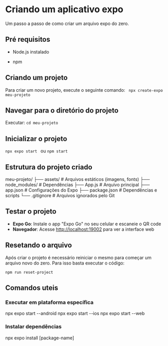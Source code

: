 # Criando um aplicativo expo

Um passo a passo de como criar um arquivo expo do zero.

## Pré requisitos
-   Node.js instalado 
    
-   npm 

## Criando um projeto

Para criar um novo projeto, execute o seguinte comando:
 ` npx create-expo meu-projeto`

## Navegar para o diretório do projeto
Executar: 
 `cd meu-projeto`

## Inicializar o projeto

`npx expo start ` 
ou
`npm start`

## Estrutura do projeto criado 

meu-projeto/
├── assets/          # Arquivos estáticos (imagens, fonts)
├── node_modules/    # Dependências
├── App.js          # Arquivo principal
├── app.json        # Configurações do Expo
├── package.json    # Dependências e scripts
└── .gitignore      # Arquivos ignorados pelo Git

## Testar o projeto

-   **Expo Go**: Instale o app "Expo Go" no seu celular e escaneie o QR code  
-   **Navegador**: Acesse  [http://localhost:19002](http://localhost:19002/)  para ver a interface web


## Resetando o arquivo
Após criar o projeto é necessário reiniciar o mesmo para começar um arquivo novo do zero.
Para isso basta executar o código:

    npm run reset-project

## Comandos uteis 

### Executar em plataforma específica
npx expo start --android
npx expo start --ios
npx expo start --web

### Instalar dependências
npx expo install [package-name]
